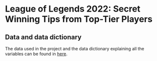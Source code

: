 # League of Legends 2022: Secret Winning Tips from Top-Tier Players

## Data and data dictionary
The data used in the project and the data dictionary explaining all the variables can be found in [here](Data). 
